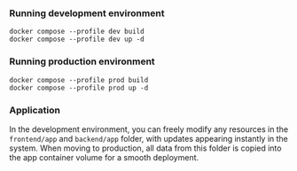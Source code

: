 ### Running development environment
`docker compose --profile dev build`   
`docker compose --profile dev up -d`

### Running production environment
`docker compose --profile prod build`   
`docker compose --profile prod up -d`

### Application
In the development environment, you can freely modify any resources in the `frontend/app` and `backend/app` folder, with updates appearing instantly in the system.
When moving to production, all data from this folder is copied into the app container volume for a smooth deployment.
